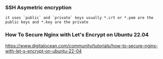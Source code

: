 ### SSH Asymetric encryption
	it uses `public` and `private` keys usually *.crt or *.pem are the public keys and *.key are the private

### How To Secure Nginx with Let's Encrypt on Ubuntu 22.04
https://www.digitalocean.com/community/tutorials/how-to-secure-nginx-with-let-s-encrypt-on-ubuntu-22-04

